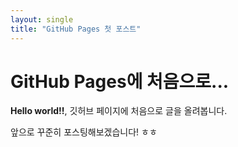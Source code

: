 ```yaml
---
layout: single
title: "GitHub Pages 첫 포스트"
---
```


# GitHub Pages에 처음으로...

**Hello world!!**, 깃허브 페이지에 처음으로 글을 올려봅니다.

앞으로 꾸준히 포스팅해보겠습니다! ㅎㅎ
